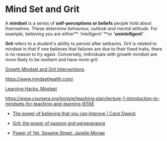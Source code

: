 # Mind Set and Grit

A **mindset** is a series of **self-perceptions or beliefs** people hold about themselves. These _determine behaviour, outlook and mental attitude_. 
For example, believing you are either** _'intelligent'_ **or **_'unintelligent'_**.

**Grit** refers to a student's ability to persist after setbacks. Grit is related to mindset in that if one believes that failures are due to their fixed traits, 
there is no reason to try again. Conversely, individuals with growth mindset are more likely to be resilient and have more grit.

[Growth Mindset and Grit Interventions](https://www.learningscientists.org/blog/2018/4/19-1#:~:text=Grit%20refers%20to%20a%20student%27s,resilient%20and%20have%20more%20grit.)

https://www.mindsethealth.com/

[Learning Hacks: Mindset](https://courses.lumenlearning.com/waymaker-psychology/chapter/what-is-mindset-and-why-does-it-matter/)

https://www.coursera.org/lecture/teaching-plan/lecture-1-introduction-to-mindsets-for-teaching-and-learning-lE5SE

- [The power of believing that you can improve | Carol Dweck](https://www.youtube.com/watch?v=_X0mgOOSpLU)

- [Grit: the power of passion and perseverance](https://www.youtube.com/watch?v=H14bBuluwB8)

- [Power of Yet, Sesame Street: Janelle Monae](https://www.youtube.com/watch?v=XLeUvZvuvAs)
